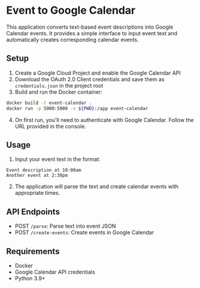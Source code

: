 # Event to Google Calendar

This application converts text-based event descriptions into Google Calendar events. It provides a simple interface to input event text and automatically creates corresponding calendar events.

## Setup

1. Create a Google Cloud Project and enable the Google Calendar API
2. Download the OAuth 2.0 Client credentials and save them as `credentials.json` in the project root
3. Build and run the Docker container:

```bash
docker build -t event-calendar .
docker run -p 5000:5000 -v ${PWD}:/app event-calendar
```

4. On first run, you'll need to authenticate with Google Calendar. Follow the URL provided in the console.

## Usage

1. Input your event text in the format:
```
Event description at 10:00am
Another event at 2:30pm
```

2. The application will parse the text and create calendar events with appropriate times.

## API Endpoints

- POST `/parse`: Parse text into event JSON
- POST `/create-events`: Create events in Google Calendar

## Requirements

- Docker
- Google Calendar API credentials
- Python 3.9+
